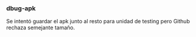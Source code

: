 ###     dbug-apk

  Se intentó guardar el apk junto al resto para unidad de testing pero Github rechaza semejante tamaño.

